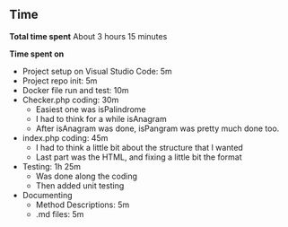 ## Time
**Total time spent**
About 3 hours 15 minutes

**Time spent on**

 - Project setup on Visual Studio Code: 5m
 - Project repo init: 5m
 - Docker file run and test: 10m
 - Checker.php coding: 30m
	 - Easiest one was isPalindrome
	 - I had to think for a while isAnagram
	 - After isAnagram was done, isPangram was pretty much done too.
 - index.php coding: 45m
	 - I had to think a little bit about the structure that I wanted
	 - Last part was the HTML, and fixing a little bit the format
 - Testing: 1h 25m
	 - Was done along the coding
	 - Then added unit testing
 - Documenting
	 - Method Descriptions: 5m
	 - .md files: 5m

